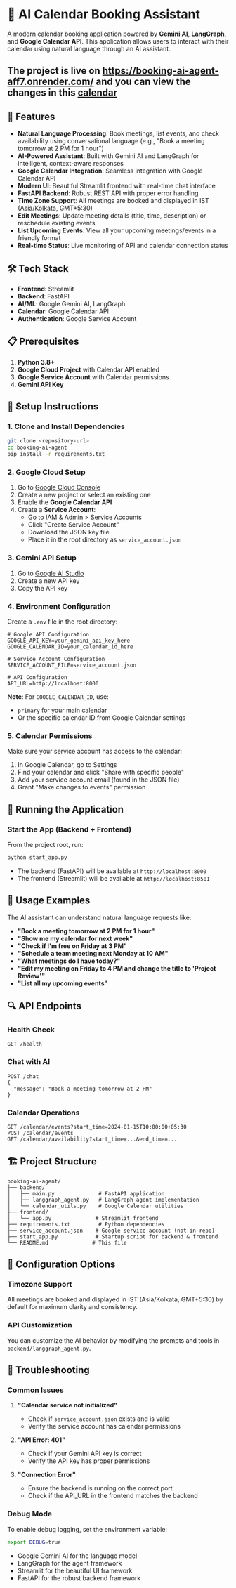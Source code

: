 # 📅 AI Calendar Booking Assistant

A modern calendar booking application powered by **Gemini AI**, **LangGraph**, and **Google Calendar API**. This application allows users to interact with their calendar using natural language through an AI assistant. 

## The project is live on https://booking-ai-agent-aff7.onrender.com/ and you can view the changes in this [calendar](https://calendar.google.com/calendar/u/0?cid=YWQ5ZDhmYWI5MmM4MGFhYjdjN2JhYjc4YzEwOGExZGY0MTQwNTBhYTdjMTg3OTk1ZTE2YzYyNjZkZjg2ZmZmY0Bncm91cC5jYWxlbmRhci5nb29nbGUuY29t)

## 🚀 Features

- **Natural Language Processing**: Book meetings, list events, and check availability using conversational language (e.g., "Book a meeting tomorrow at 2 PM for 1 hour")
- **AI-Powered Assistant**: Built with Gemini AI and LangGraph for intelligent, context-aware responses
- **Google Calendar Integration**: Seamless integration with Google Calendar API
- **Modern UI**: Beautiful Streamlit frontend with real-time chat interface
- **FastAPI Backend**: Robust REST API with proper error handling
- **Time Zone Support**: All meetings are booked and displayed in IST (Asia/Kolkata, GMT+5:30)
- **Edit Meetings**: Update meeting details (title, time, description) or reschedule existing events
- **List Upcoming Events**: View all your upcoming meetings/events in a friendly format
- **Real-time Status**: Live monitoring of API and calendar connection status

## 🛠️ Tech Stack

- **Frontend**: Streamlit
- **Backend**: FastAPI
- **AI/ML**: Google Gemini AI, LangGraph
- **Calendar**: Google Calendar API
- **Authentication**: Google Service Account

## 📋 Prerequisites

1. **Python 3.8+**
2. **Google Cloud Project** with Calendar API enabled
3. **Google Service Account** with Calendar permissions
4. **Gemini API Key**

## 🔧 Setup Instructions

### 1. Clone and Install Dependencies

```bash
git clone <repository-url>
cd booking-ai-agent
pip install -r requirements.txt
```

### 2. Google Cloud Setup

1. Go to [Google Cloud Console](https://console.cloud.google.com/)
2. Create a new project or select an existing one
3. Enable the **Google Calendar API**
4. Create a **Service Account**:
   - Go to IAM & Admin > Service Accounts
   - Click "Create Service Account"
   - Download the JSON key file
   - Place it in the root directory as `service_account.json`

### 3. Gemini API Setup

1. Go to [Google AI Studio](https://makersuite.google.com/app/apikey)
2. Create a new API key
3. Copy the API key

### 4. Environment Configuration

Create a `.env` file in the root directory:

```env
# Google API Configuration
GOOGLE_API_KEY=your_gemini_api_key_here
GOOGLE_CALENDAR_ID=your_calendar_id_here

# Service Account Configuration
SERVICE_ACCOUNT_FILE=service_account.json

# API Configuration
API_URL=http://localhost:8000
```

**Note**: For `GOOGLE_CALENDAR_ID`, use:
- `primary` for your main calendar
- Or the specific calendar ID from Google Calendar settings

### 5. Calendar Permissions

Make sure your service account has access to the calendar:
1. In Google Calendar, go to Settings
2. Find your calendar and click "Share with specific people"
3. Add your service account email (found in the JSON file)
4. Grant "Make changes to events" permission

## 🚀 Running the Application

### Start the App (Backend + Frontend)

From the project root, run:

```bash
python start_app.py
```

- The backend (FastAPI) will be available at `http://localhost:8000`
- The frontend (Streamlit) will be available at `http://localhost:8501`

## 💬 Usage Examples

The AI assistant can understand natural language requests like:

- **"Book a meeting tomorrow at 2 PM for 1 hour"**
- **"Show me my calendar for next week"**
- **"Check if I'm free on Friday at 3 PM"**
- **"Schedule a team meeting next Monday at 10 AM"**
- **"What meetings do I have today?"**
- **"Edit my meeting on Friday to 4 PM and change the title to 'Project Review'"**
- **"List all my upcoming events"**

## 🔍 API Endpoints

### Health Check
```
GET /health
```

### Chat with AI
```
POST /chat
{
  "message": "Book a meeting tomorrow at 2 PM"
}
```

### Calendar Operations
```
GET /calendar/events?start_time=2024-01-15T10:00:00+05:30
POST /calendar/events
GET /calendar/availability?start_time=...&end_time=...
```

## 🏗️ Project Structure

```
booking-ai-agent/
├── backend/
│   ├── main.py              # FastAPI application
│   ├── langgraph_agent.py   # LangGraph agent implementation
│   └── calendar_utils.py    # Google Calendar utilities
├── frontend/
│   └── app.py              # Streamlit frontend
├── requirements.txt         # Python dependencies
├── service_account.json    # Google service account (not in repo)
├── start_app.py            # Startup script for backend & frontend
└── README.md              # This file
```

## 🔧 Configuration Options

### Timezone Support
All meetings are booked and displayed in IST (Asia/Kolkata, GMT+5:30) by default for maximum clarity and consistency.

### API Customization
You can customize the AI behavior by modifying the prompts and tools in `backend/langgraph_agent.py`.

## 🐛 Troubleshooting

### Common Issues

1. **"Calendar service not initialized"**
   - Check if `service_account.json` exists and is valid
   - Verify the service account has calendar permissions

2. **"API Error: 401"**
   - Check if your Gemini API key is correct
   - Verify the API key has proper permissions

3. **"Connection Error"**
   - Ensure the backend is running on the correct port
   - Check if the API_URL in the frontend matches the backend

### Debug Mode

To enable debug logging, set the environment variable:
```bash
export DEBUG=true
```

- Google Gemini AI for the language model
- LangGraph for the agent framework
- Streamlit for the beautiful UI framework
- FastAPI for the robust backend framework 
